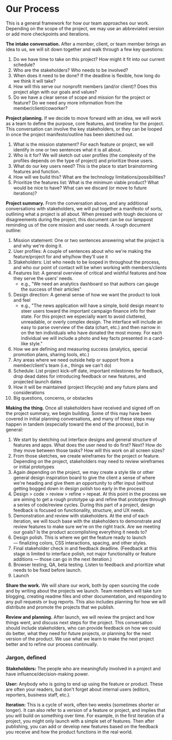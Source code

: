 # Our Process

This is a general framework for how our team approaches our work. Depending on the scope of the project, we may use an abbreviated version or add more checkpoints and iterations.

**The intake conversation.** After a member, client, or team member brings an idea to us, we will sit down together and walk through a few key questions: 
 
1. Do we have time to take on this project? How might it fit into our current schedule?
2. Who are the stakeholders? Who needs to be involved?
3. When does it need to be done? If the deadline is flexible, how long do we think it will take?
4. How will this serve our nonprofit members (and/or client)? Does this project align with our goals and values?
5. Do we have a clear sense of scope and mission for the project or feature? Do we need any more information from the member/client/coworker?

**Project planning.** If we decide to move forward with an idea, we will work as a team to define the purpose, core features, and timeline for the project. This conversation can involve the key stakeholders, or they can be looped in once the project manifesto/outline has been sketched out.

1. What is the mission statement? For each feature or project, we will identify in one or two sentences what it is all about.
2. Who is it for? We will sketch out user profiles (the complexity of the profiles depends on the type of project) and prioritize those users.
3. What do our key users need? This is the place to start brainstorming features and function. 
4. How will we build this? What are the technology limitations/possibilities?
5. Prioritize the features list: What is the minimum viable product? What would be nice to have? What can we discard (or move to future iterations)?

**Project summary.** From the conversation above, and any additional conversations with stakeholders, we will put together a manifesto of sorts, outlining what a project is all about. When pressed with tough decisions or disagreements during the project, this document can be our lamppost reminding us of the core mission and user needs. A rough document outline:

1. Mission statement: One or two sentences answering what the project is and why we're doing it.
2. User profiles: A couple of sentences about who we're making the feature/project for and why/how they'll use it
3. Stakeholders: List who needs to be looped in throughout the process, and who our point of contact will be when working with members/clients
4. Features list: A general overview of critical and wishful features and how they serve the users' needs.
    - e.g., "We need an analytics dashboard so that authors can gauge the success of their articles"   
5. Design direction: A general sense of how we want the product to look and feel
    - e.g., "The news application will have a simple, bold design meant to steer users toward the important campaign finance info for their state. For this project we especially want to avoid cluttered, unreadable, or overly complex design. The interface will include an easy to parse overview of the data (chart, etc.) and then narrow in on the ten individuals who have donated the most money. For each individual we will include a photo and key facts presented in a card-like style."
6. How we are defining and measuring success (analytics, special promotion plans, sharing tools, etc.)
7. Any areas where we need outside help or support from a member/client's team (i.e., things we can't do)
8. Schedule: List project kick-off date, important milestones for feedback, drop dead dates for introducing feedback or new features, and projected launch dates
9. How it will be maintained (project lifecycle) and any future plans and considerations
10. Big questions, concerns, or obstacles

**Making the thing.** Once all stakeholders have received and signed off on the project summary, we begin building. Some of this may have been covered in initial planning conversations, and many of these steps may happen in tandem (especially toward the end of the process), but in general: 

1. We start by sketching out interface designs and general structure of features and apps. What does the user need to do first? Next? How do they move between those tasks? How will this work on all screen sizes?
2. From those sketches, we create wireframes for the project or feature. Depending on the project, stakeholders may need to review wireframes or initial prototypes
3. Again depending on the project, we may create a style tile or other general design inspiration board to give the client a sense of where we're heading and give them an opportunity to offer input (without getting bogged down in design polish too early in the process) 
4. Design > code > review > refine > repeat. At this point in the process we are aiming to get a rough prototype up and refine that prototype through a series of code/review cycles. During this part of a project, design feedback is focused on functionality, structure, and UX needs. 
5. Demonstration and review with stakeholders. At the end of each iteration, we will touch base with the stakeholders to demonstrate and review features to make sure we're on the right track. Are we meeting our goals? Is the product accomplishing everything it needs to?
6. Design polish. This is where we get the feature ready to launch — finalizing colors, CSS interactions, spacing, and other styles. 
7. Final stakeholder check in and feedback deadline. (Feedback at this stage is limited to interface polish, not major functionality or feature additions — those can go in the next iteration.)
8. Browser testing, QA, beta testing. Listen to feedback and prioritize what needs to be fixed before launch.
9. Launch

**Share the work.** We will share our work, both by open sourcing the code and by writing about the projects we launch. Team members will take turn blogging, creating readme files and other documentation, and responding to any pull requests or bug reports. This also includes planning for how we will distribute and promote the projects that we publish.

**Review and planning.** After launch, we will review the project and how things went, and discuss next steps for the project. This conversation should include stakeholders, who can provide feedback on how we could do better, what they need for future projects, or planning for the next version of the product. We use what we learn to make the next project better and to refine our process continually.



### Jargon, defined  
**Stakeholders:** The people who are meaningfully involved in a project and have influence/decision-making power. 
 
**User:** Anybody who is going to end up using the feature or product. These are often your readers, but don't forget about internal users (editors, reporters, business staff, etc.).  

**Iteration:** This is a cycle of work, often two weeks (sometimes shorter or longer). It can also refer to a version of a feature or project, and implies that you will build on something over time. For example, in the first iteration of a project, you might only launch with a simple set of features. Then after publishing, you can add or develop new features based on the feedback you receive and how the product functions in the real world. 
